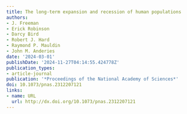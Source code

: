 ```yaml
---
title: The long-term expansion and recession of human populations
authors:
- J. Freeman
- Erick Robinson
- Darcy Bird
- Robert J. Hard
- Raymond P. Mauldin
- John M. Anderies
date: '2024-03-01'
publishDate: '2024-11-27T04:14:55.424778Z'
publication_types:
- article-journal
publication: '*Proceedings of the National Academy of Sciences*'
doi: 10.1073/pnas.2312207121
links:
- name: URL
  url: http://dx.doi.org/10.1073/pnas.2312207121
---
```

